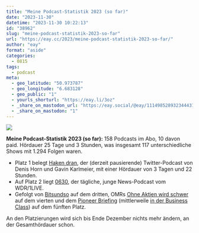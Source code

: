 ```yaml
---
title: "Meine Podcast-Statistik 2023 (so far)"
date: "2023-11-30"
datetime: "2023-11-30 10:22:13"
id: "38962"
slug: "meine-podcast-statistik-2023-so-far"
url: "https://eay.cc/2023/meine-podcast-statistik-2023-so-far/"
author: "eay"
format: "aside"
categories:
  - 0815
tags:
  - podcast
meta:
  - geo_latitude: "50.973787"
  - geo_longitude: "6.683128"
  - geo_public: "1"
  - yourls_shorturl: "https://eay.li/3oz"
  - _share_on_mastodon_url: "https://eay.social/@eay/111498528932344431"
  - _share_on_mastodon: "1"
---
```


![](https://eay.cc/uploads/2023/podcast-statistik.png)

**Meine Podcast-Statistik 2023 (so far):** 158 Podcasts im Abo, 10 davon paid. Hördauer 25 Tage und 3 Stunden, was insgesamt 117 unterschiedliche Shows mit 1.294 Folgen waren.

- Platz 1 belegt [Haken dran](https://pca.st/podcast/7306a960-46e3-013b-f18c-0acc26574db2), der (derzeit pausierende) Twitter-Podcast von Denis Horn und Gavin Karlmeier, mit einer Hördauer von 3 Tagen und 22 Stunden.
- Auf Platz 2 liegt [0630](https://www1.wdr.de/mediathek/audio/wdr/0630bywdraktuell/index.html), der tägliche, junge News-Podcast vom WDR/1LIVE.
- Gefolgt von [Bitsundso](http://www.bitsundso.de/) auf dem dritten, OMRs [Ohne Aktien wird schwer](https://podstars.de/podstar/ohne-aktien-wird-schwer/) auf dem vierten und dem [Pioneer Briefing](https://www.thepioneer.de/originals/thepioneer-briefing-business-class-edition/podcasts) (mittlerweile [in der Business Class](https://eay.cc/2023/the-pioneer-abo/)) auf dem fünften Platz.

An den Platzierungen wird sich bis Ende Dezember nichts mehr ändern, an der Gesamthördauer schon.

